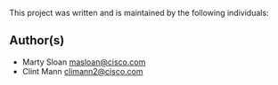This project was written and is maintained by the following individuals:

## Author(s)

* Marty Sloan <masloan@cisco.com>
* Clint Mann <climann2@cisco.com>

